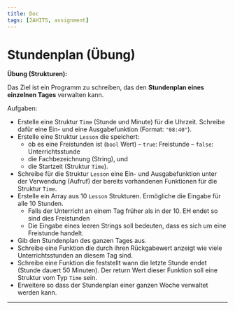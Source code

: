 ```yaml
---
title: Doc
tags: [2AHITS, assignment]
---
```


# Stundenplan (Übung)

**Übung (Strukturen):**

Das Ziel ist ein Programm zu schreiben, das den **Stundenplan eines einzelnen Tages** verwalten kann.

Aufgaben:
- Erstelle eine Struktur `Time` (Stunde und Minute) für die Uhrzeit. Schreibe dafür eine Ein- und eine Ausgabefunktion (Format: `"08:40"`).
- Erstelle eine Struktur `Lesson` die speichert:
  - ob es eine Freistunden ist (`bool` Wert) – `true`: Freistunde – `false`: Unterrichtsstunde
  - die Fachbezeichnung (String), und
  - die Startzeit (Struktur `Time`).
- Schreibe für die Struktur `Lesson` eine Ein- und Ausgabefunktion unter der Verwendung (Aufruf) der bereits vorhandenen Funktionen für die Struktur `Time`.
- Erstelle ein Array aus 10 `Lesson` Strukturen. Ermögliche die Eingabe für alle 10 Stunden.
  - Falls der Unterricht an einem Tag früher als in der 10. EH endet so sind dies Freistunden
  - Die Eingabe eines leeren Strings soll bedeuten, dass es sich um eine Freistunde handelt.
- Gib den Stundenplan des ganzen Tages aus.
- Schreibe eine Funktion die durch ihren Rückgabewert anzeigt wie viele Unterrichtsstunden an diesem Tag sind.
- Schreibe eine Funktion die feststellt wann die letzte Stunde endet (Stunde dauert 50 Minuten). Der return Wert dieser Funktion soll eine Struktur vom Typ `Time` sein.
- Erweitere so dass der Stundenplan einer ganzen Woche verwaltet werden kann.



---